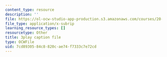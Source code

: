 ```yaml
---
content_type: resource
description: ''
file: https://ol-ocw-studio-app-production.s3.amazonaws.com/courses/20-219-becoming-the-next-bill-nye-writing-and-hosting-the-educational-show-january-iap-2015/7cd8930584c8820cae74f7333c7e72cd_ViSVJJoo7nE.srt
file_type: application/x-subrip
learning_resource_types: []
resourcetype: Other
title: 3play caption file
type: OCWFile
uid: 7cd89305-84c8-820c-ae74-f7333c7e72cd
---
```

